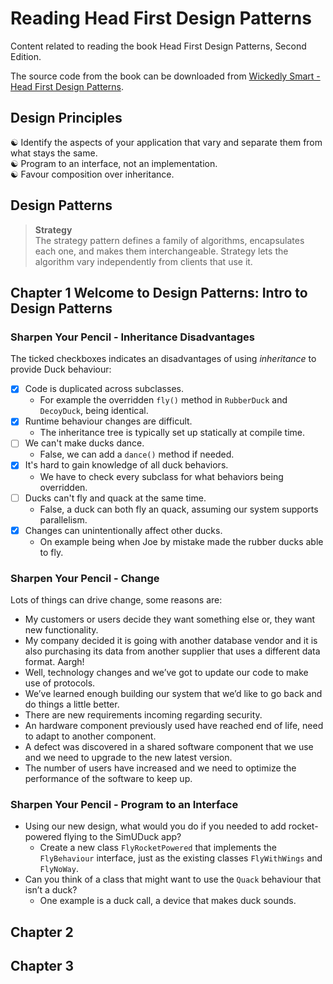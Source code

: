 # Reading Head First Design Patterns

Content related to reading the book Head First Design Patterns, Second Edition.

The source code from the book can be downloaded from [Wickedly Smart - Head First Design Patterns](https://wickedlysmart.com/head-first-design-patterns).

## Design Principles

&#x262F; Identify the aspects of your application that vary and separate them from what stays the same.  
&#x262F; Program to an interface, not an implementation.  
&#x262F; Favour composition over inheritance.  

## Design Patterns

> **Strategy**  
> The strategy pattern defines a family of algorithms, encapsulates each one, and makes them interchangeable. Strategy lets the algorithm vary independently from clients that use it.

## Chapter 1 Welcome to Design Patterns: Intro to Design Patterns

### Sharpen Your Pencil - Inheritance Disadvantages

The ticked checkboxes indicates an disadvantages of using *inheritance* to provide Duck behaviour:

- [x] Code is duplicated across subclasses.
  - For example the overridden `fly()` method in `RubberDuck` and `DecoyDuck`, being identical.
- [x] Runtime behaviour changes are difficult.
  - The inheritance tree is typically set up statically at compile time.
- [ ] We can't make ducks dance.
  - False, we can add a `dance()` method if needed.
- [x] It's hard to gain knowledge of all duck behaviors.
  - We have to check every subclass for what behaviors being overridden.
- [ ] Ducks can't fly and quack at the same time.
  - False, a duck can both fly an quack, assuming our system supports parallelism.
- [x] Changes can unintentionally affect other ducks.
  - On example being when Joe by mistake made the rubber ducks able to fly.

### Sharpen Your Pencil - Change

Lots of things can drive change, some reasons are:

- My customers or users decide they want something else or, they want new functionality.
- My company decided it is going with another database vendor and it is also purchasing its data from another supplier that uses a different data format. Aargh!
- Well, technology changes and we’ve got to update our code to make use of protocols.
- We’ve learned enough building our system that we’d like to go back and do things a little better.
- There are new requirements incoming regarding security.
- An hardware component previously used have reached end of life, need to adapt to another component.
- A defect was discovered in a shared software component that we use and we need to upgrade to the new latest version.
- The number of users have increased and we need to optimize the performance of the software to keep up.

### Sharpen Your Pencil - Program to an Interface

- Using our new design, what would you do if you needed to add rocket-powered flying to the SimUDuck app?
  - Create a new class `FlyRocketPowered` that implements the `FlyBehaviour` interface, just as the existing classes `FlyWithWings` and `FlyNoWay`.
- Can you think of a class that might want to use the `Quack` behaviour that isn’t a duck?
  - One example is a duck call, a device that makes duck sounds.

## Chapter 2

## Chapter 3
